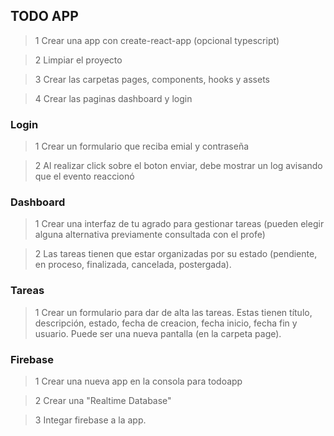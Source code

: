 ## TODO APP


> 1 Crear una app con create-react-app (opcional typescript)

> 2 Limpiar el proyecto

> 3 Crear las carpetas pages, components, hooks y assets

> 4 Crear las paginas dashboard y login

### Login

> 1 Crear un formulario que reciba emial y contraseña

> 2 Al realizar click sobre el boton enviar, debe mostrar un log avisando que el evento reaccionó

### Dashboard

> 1 Crear una interfaz de tu agrado para gestionar tareas (pueden elegir alguna alternativa previamente consultada con el profe)

> 2 Las tareas tienen que estar organizadas por su estado (pendiente, en proceso, finalizada, cancelada, postergada).

### Tareas

> 1 Crear un formulario para dar de alta las tareas. Estas tienen título, descripción, estado, fecha de creacion, fecha inicio, fecha fin y usuario. Puede ser una nueva pantalla (en la carpeta page).



### Firebase 

> 1 Crear una nueva app en la consola para todoapp

> 2 Crear una "Realtime Database"

> 3 Integar firebase a la app.
